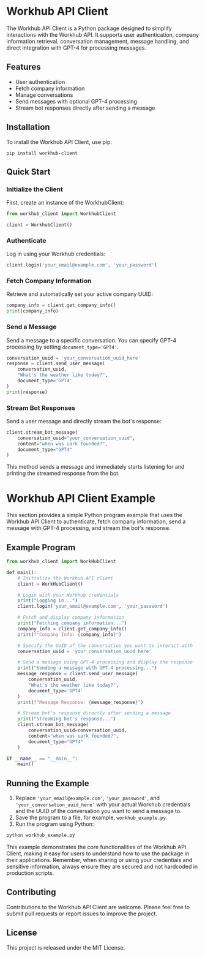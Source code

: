 
# Workhub API Client

The Workhub API Client is a Python package designed to simplify interactions with the Workhub API. It supports user authentication, company information retrieval, conversation management, message handling, and direct integration with GPT-4 for processing messages.

## Features

- User authentication
- Fetch company information
- Manage conversations
- Send messages with optional GPT-4 processing
- Stream bot responses directly after sending a message

## Installation

To install the Workhub API Client, use pip:

```
pip install workhub-client
```

## Quick Start

### Initialize the Client

First, create an instance of the WorkhubClient:

```python
from workhub_client import WorkhubClient

client = WorkhubClient()
```

### Authenticate

Log in using your Workhub credentials:

```python
client.login('your_email@example.com', 'your_password')
```

### Fetch Company Information

Retrieve and automatically set your active company UUID:

```python
company_info = client.get_company_info()
print(company_info)
```

### Send a Message

Send a message to a specific conversation. You can specify GPT-4 processing by setting `document_type='GPT4'`.

```python
conversation_uuid = 'your_conversation_uuid_here'
response = client.send_user_message(
    conversation_uuid,
    "What's the weather like today?",
    document_type='GPT4'
)
print(response)
```

### Stream Bot Responses

Send a user message and directly stream the bot's response:

```python
client.stream_bot_message(
    conversation_uuid="your_conversation_uuid",
    content="when was uark founded?",
    document_type="GPT4"
)
```

This method sends a message and immediately starts listening for and printing the streamed response from the bot.

# Workhub API Client Example

This section provides a simple Python program example that uses the Workhub API Client to authenticate, fetch company information, send a message with GPT-4 processing, and stream the bot's response.

## Example Program

```python
from workhub_client import WorkHubClient

def main():
    # Initialize the Workhub API client
    client = WorkHubClient()

    # Login with your Workhub credentials
    print("Logging in...")
    client.login('your_email@example.com', 'your_password')

    # Fetch and display company information
    print("Fetching company information...")
    company_info = client.get_company_info()
    print(f"Company Info: {company_info}")

    # Specify the UUID of the conversation you want to interact with
    conversation_uuid = 'your_conversation_uuid_here'

    # Send a message using GPT-4 processing and display the response
    print("Sending a message with GPT-4 processing...")
    message_response = client.send_user_message(
        conversation_uuid,
        "What's the weather like today?",
        document_type='GPT4'
    )
    print(f"Message Response: {message_response}")

    # Stream bot's response directly after sending a message
    print("Streaming bot's response...")
    client.stream_bot_message(
        conversation_uuid=conversation_uuid,
        content="when was uark founded?",
        document_type="GPT4"
    )

if __name__ == "__main__":
    main()
```

## Running the Example

1. Replace `'your_email@example.com'`, `'your_password'`, and `'your_conversation_uuid_here'` with your actual Workhub credentials and the UUID of the conversation you want to send a message to.
2. Save the program to a file, for example, `workhub_example.py`.
3. Run the program using Python:

```sh
python workhub_example.py
```

This example demonstrates the core functionalities of the Workhub API Client, making it easy for users to understand how to use the package in their applications. Remember, when sharing or using your credentials and sensitive information, always ensure they are secured and not hardcoded in production scripts.


## Contributing

Contributions to the Workhub API Client are welcome. Please feel free to submit pull requests or report issues to improve the project.

## License

This project is released under the MIT License.
